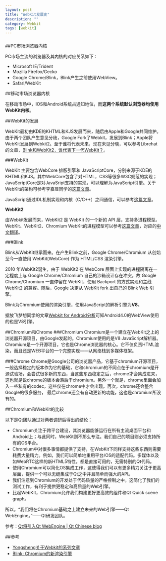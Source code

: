 ```yaml
---
layout: post
title: "WebKit发展史"
description: ""
category: Webkit
tags: [webkit]
---
```

### 
##PC市场浏览器内核

PC市场主流的浏览器及其内核的对应关系如下：

- Microsoft IE/Trident
- Mozilla Firefox/Gecko
- Google Chrome/Blink，Blink产生之前使用WebView。
- Safari/WebKit

<!--more-->

##移动市场浏览器内核

在移动市场中，IOS和Android系统占通知地位，而**这两个系统默认浏览器均使用WebKit内核**。

##WebKit的发展

WebKit最初由KDE的KHTML和KJS发展而来，随后由Apple和Google共同维护。由于两个团队产生意见分歧，Google Fork了Webkit，发展到Blink；Apple将WebKit发展到Webkit2。至于谁将代表未来，现在未见分晓，可以参考Librehat的文章，[Blink和WebKit2，谁代表下一代WebKit？](
https://www.librehat.com/blink-and-webkit-2-who-represents-the-next-generation-of-webkit/)。

###WebKit

WebKit 主要包含WebCore 排版引擎和 JavaScriptCore，分别来源于KDE的KHTML和KJS。其中WebCore包含了对HTML，CSS等很多W3C规范的实现；JavaScriptCore是对JavaSript支持的实现，可以理解为JavaScript引擎。关于WebKit的架构可参考李嘉昱同学的[这篇文章](http://www.cnblogs.com/jyli/archive/2010/01/31/1660355.html)。

JavaScript通过IDL机制实现和内核（C/C++）之间通信，可以参考[这篇文章](http://blog.csdn.net/cutesource/article/details/8862287)。

**WebKit2**

由Webkit发展而来，WebKit2 是 WebKit 的一个新的 API 层，支持多进程模型。WebKit、WebKit2、Chromium WebKit的进程模型可以参考[这篇文章](http://trac.webkit.org/wiki/WebKit2)，对应的[中文翻译](http://elastos.org/elorg_files/misc/tongji-ssec/webkit2%E7%AE%80%E4%BB%8B.pdf)。

###Blink

Blink从WebKit继承而来。在产生Blink之前，Google Chrome/Chromium 从创始至今一直使用 WebKit(WebCore) 作为 HTML/CSS 渲染引擎。

2010 年WebKit2诞生，由于 WebKit2 在 WebCore 层面上实现的进程隔离在一定程度上与 Google Chrome/Chromium 自己的沙箱设计存在冲突，故 Google Chrome/Chromium 一直停留在 WebKit，使用 Backport 的方式实现和主线 WebKit2 的兼容。随后，Google 决定从 WebKit fork 出自己的 Blink Web 引擎。

Blink为Chromium使用的渲染引擎，使用JavaScript的解析引擎为**V8**。

据放飞梦想同学的文章[Webkit for Android分析](http://mogoweb.net/archives/182)可知Android4.0的WebView使用的也是V8引擎。

##Chromium和Chrome
###Chromium
Chromium是一个建立在WebKit之上的浏览器开源项目，由Google发起的。Chromium使用的是V8 JavaScript解析器。Chromium是一个开源项目，它也是Chrome浏览器的核心。它不仅负责HTML渲染，而且还是WEB平台的一个完整实现——从网络栈到多媒体框架。

###Chrome
Chrome是Google公司的浏览器产品，它基于chromium开源项目，一般选择稳定的版本作为它的基础，它和chromium的不同点在于chromium是开源试验场，会尝试很多新的东西，当这些东西稳定之后，chrome才会集成进来，这也就是说chrome的版本会落后于chromium。另外一个就是，chrome里面会加入一些私有的codec，这些仅在chrome中才会出现。再次，chrome还会整合Google的很多服务， 最后chrome还会有自动更新的功能，这也是chromium所没有的。

##Chromium和WebKit的比较

以下是Qt团队通过对两者调研后得出的结论：

* Chromium关注于跨平台建设，其浏览器能够运行在所有主流桌面平台和Android上；与此同时，WebKit则不那么专注。我们自己的项目则必须支持所有的OS平台。
* Chromium中对很多事情都提供了支持，在WebKit下同样支持这些东西则需要耗费大量精力。例如，我们可以简单地重用平台/OS的适配代码。多媒体以及如WebRTC这样的新HTML5特性，都是直接可用的，无需特别的Qt代码。
* 使用Chromium可以简化OS集成工作，这使得我们可以有更多精力关注于更高层面，提供一个可以无缝集成于Qt之中并且简单而强大的API。
* 我们注意到Chromium的开发处于代码质量的严格控制之中。这简化了我们的测试工作，有利于提供更稳定和高质量的Web引擎。
* 比起WebKit，Chromium允许我们构建更好更高效的组件和Qt Quick scene graph。

所以，“我们将在Chromium基础之上建立未来的Web引擎——Qt WebEngine。”——Qt研发团队。

参考：[Qt将引入Qt WebEngine | Qt Chinese blog](http://blog.qt.digia.com/cn/2013/09/25/introducing-the-qt-webengine/)

##参考
- [Yongsheng关于Webkit的系列文章](http://blog.csdn.net/milado_nju/article/category/1060499)
- [Blink: Chromium的新渲染引擎](http://blog.csdn.net/doon/article/details/9253453)